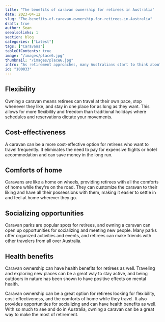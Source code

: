 ```yaml
---
title: "The benefits of caravan ownership for retirees in Australia"
date: 2023-04-12
slug: "The-benefits-of-caravan-ownership-for-retirees-in-Australia"
draft: true
author: Sean
seealsolinks: 1
section: blog
categories: ["Latest"]
tags: ["Caravans"]
tableOfContents: true
image: "/images/place6.jpg"
thumbnail: "/images/place6.jpg"
intro: "As retirement approaches, many Australians start to think about how they want to spend their newfound free time. For some, that may mean traveling the country and exploring all that it has to offer. Caravan ownership is a popular choice among retirees as it offers the flexibility to travel at your own pace and enjoy the comforts of home on the road."
id: "100033"
---
```


## Flexibility

Owning a caravan means retirees can travel at their own pace, stop whenever they like, and stay in one place for as long as they want. This allows for more flexibility and freedom than traditional holidays where schedules and reservations dictate your movements.

## Cost-effectiveness

A caravan can be a more cost-effective option for retirees who want to travel frequently. It eliminates the need to pay for expensive flights or hotel accommodation and can save money in the long run.

## Comforts of home

Caravans are like a home on wheels, providing retirees with all the comforts of home while they're on the road. They can customize the caravan to their liking and have all their possessions with them, making it easier to settle in and feel at home wherever they go.

## Socializing opportunities

Caravan parks are popular spots for retirees, and owning a caravan can open up opportunities for socializing and meeting new people. Many parks offer organized activities and events, and retirees can make friends with other travelers from all over Australia.

## Health benefits

Caravan ownership can have health benefits for retirees as well. Traveling and exploring new places can be a great way to stay active, and being outdoors in nature has been shown to have positive effects on mental health.

Caravan ownership can be a great option for retirees looking for flexibility, cost-effectiveness, and the comforts of home while they travel. It also provides opportunities for socializing and can have health benefits as well. With so much to see and do in Australia, owning a caravan can be a great way to make the most of retirement.
